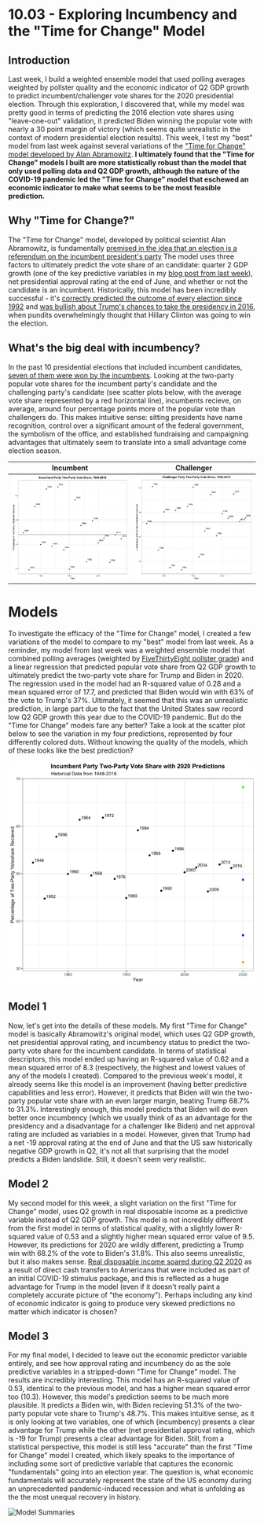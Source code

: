 # 10.03 - Exploring Incumbency and the "Time for Change" Model
## Introduction
Last week, I build a weighted ensemble model that used polling averages weighted by pollster quality and the economic indicator of Q2 GDP growth to predict incumbent/challenger vote shares for the 2020 presidential election. Through this exploration, I discovered that, while my model was pretty good in terms of predicting the 2016 election vote shares using "leave-one-out" validation, it predicted Biden winning the popular vote with nearly a 30 point margin of victory (which seems quite unrealistic in the context of modern presidential election results). This week, I test my "best" model from last week against several variations of the ["Time for Change" model developed by Alan Abramowitz](https://pollyvote.com/en/components/models/retrospective/fundamentals-plus-models/time-for-change-model/). **I ultimately found that the "Time for Change" models I built are more statistically robust than the model that only used polling data and Q2 GDP growth, although the nature of the COVID-19 pandemic led the "Time for Change" model that eschewed an economic indicator to make what seems to be the most feasible prediction.**

## Why "Time for Change?"
The "Time for Change" model, developed by political scientist Alan Abramowitz, is fundamentally [premised in the idea that an election is a referendum on the incumbent president's party](http://www.emory.edu/news/Releases/time-for-change.html) The model uses three factors to ultimately predict the vote share of an candidate: quarter 2 GDP growth (one of the key predictive variables in my [blog post from last week](https://parkermas.github.io/gov1347-blog/09-26)), net presidential approval rating at the end of June, and whether or not the candidate is an incumbent. Historically, this model has been incredibly successful - it's [correctly predicted the outcome of every election since 1992](https://pollyvote.com/en/components/models/retrospective/fundamentals-plus-models/time-for-change-model/) and [was bullish about Trump's chances to take the presidency in 2016](https://www.nytimes.com/2016/05/11/upshot/voters-fears-about-trump-may-outweigh-wish-for-change.html), when pundits overwhelmingly thought that Hillary Clinton was going to win the election. 

## What's the big deal with incumbency?
In the past 10 presidential elections that included incumbent candidates, [seven of them were won by the incumbents](https://www.npr.org/sections/itsallpolitics/2012/06/11/154745966/why-its-good-to-be-the-incumbent). Looking at the two-party popular vote shares for the incumbent party's candidate and the challenging party's candidate (see scatter plots below, with the average vote share represented by a red horizontal line), incumbents recieve, on average, around four percentage points more of the popular vote than challengers do. This makes intuitive sense: sitting presidents have name recognition, control over a significant amount of the federal government, the symbolism of the office, and established fundraising and campaigning advantages that ultimately seem to translate into a small advantage come election season. 

  Incumbent                    |  Challenger
:-------------------------:|:-------------------------:
![](incumbent_pv2p.jpeg)  |  ![](challenger_pv2p.jpeg)


# Models
To investigate the efficacy of the "Time for Change" model, I created a few variations of the model to compare to my "best" model from last week. As a reminder, my model from last week was a weighted ensemble model that combined polling averages (weighted by [FiveThirtyEight pollster grade]()) and a linear regression that predicted popular vote share from Q2 GDP growth to ultimately predict the two-party vote share for Trump and Biden in 2020. The regression used in the model had an R-squared value of 0.28 and a mean squared error of 17.7, and predicted that Biden would win with 63% of the vote to Trump's 37%. Ultimately, it seemed that this was an unrealistic prediction, in large part due to the fact that the United States saw record low Q2 GDP growth this year due to the COVID-19 pandemic. But do the "Time for Change" models fare any better? Take a look at the scatter plot below to see the variation in my four predictions, represented by four differently colored dots. Without knowing the quality of the models, which of these looks like the best prediction? 

![Scatter plot](predictions.jpeg)

## Model 1
Now, let's get into the details of these models. My first "Time for Change" model is basically Abramowitz's original model, which uses Q2 GDP growth, net presidential approval rating, and incumbency status to predict the two-party vote share for the incumbent candidate. In terms of statistical descriptors, this model ended up having an R-squared value of 0.62 and a mean squared error of 8.3 (respectively, the highest and lowest values of any of the models I created). Compared to the previous week's model, it already seems like this model is an improvement (having better predictive capabilities and less error). However, it predicts that Biden will win the two-party popular vote share with an even larger margin, beating Trump 68.7% to 31.3%. Interestingly enough, this model predicts that Biden will do even better once incumbency (which we usually think of as an advantage for the presidency and a disadvantage for a challenger like Biden) and net approval rating are included as variables in a model. However, given that Trump had a net -19 approval rating at the end of June and that the US saw historically negative GDP growth in Q2, it's not all that surprising that the model predicts a Biden landslide. Still, it doesn't seem very realistic.

## Model 2
My second model for this week, a slight variation on the first "Time for Change" model, uses Q2 growth in real disposable income as a predictive variable instead of Q2 GDP growth. This model is not incredibly different from the first model in terms of statistical quality, with a slightly lower R-squared value of 0.53 and a slightly higher mean squared error value of 9.5. However, its predictions for 2020 are wildly different, predicting a Trump win with 68.2% of the vote to Biden's 31.8%. This also seems unrealistic, but it also makes sense. [Real disposable income soared during Q2 2020](https://www.cnbc.com/2020/07/30/us-gdp-q2-2020-first-reading.html) as a result of direct cash transfers to Americans that were included as part of an initial COVID-19 stimulus package, and this is reflected as a huge advantage for Trump in the model (even if it doesn't really paint a completely accurate picture of "the economy"). Perhaps including any kind of economic indicator is going to produce very skewed predictions no matter which indicator is chosen?

## Model 3
For my final model, I decided to leave out the economic predictor variable entirely, and see how approval rating and incumbency do as the sole predictive variables in a stripped-down "Time for Change" model. The results are incredibly interesting. This model has an R-squared value of 0.53, identical to the previous model, and has a higher mean squared error too (10.3). However, this model's prediction seems to be much more plausible. It predicts a Biden win, with Biden recieving 51.3% of the two-party popular vote share to Trump's 48.7%. This makes intuitive sense, as it is only looking at two variables, one of which (incumbency) presents a clear advantage for Trump while the other (net presidential approval rating, which is -19 for Trump) presents a clear advantage for Biden. Still, from a statistical perspective, this model is still less "accurate" than the first "Time for Change" model I created, which likely speaks to the importance of including some sort of predictive variable that captures the economic "fundamentals" going into an election year. The question is, what economic fundamentals will accurately represent the state of the US economy during an unprecedented pandemic-induced recession and what is unfolding as the the most unequal recovery in history. 

![Model Summaries](models.png)
 
